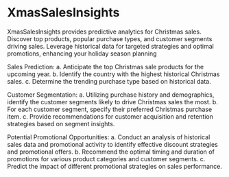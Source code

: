 # XmasSalesInsights
XmasSalesInsights provides predictive analytics for Christmas sales. Discover top products, popular purchase types, and customer segments driving sales. Leverage historical data for targeted strategies and optimal promotions, enhancing your holiday season planning

Sales Prediction:
  a. Anticipate the top Christmas sale products for the upcoming year.
  b. Identify the country with the highest historical Christmas sales.
  c. Determine the trending purchase type based on historical data.

Customer Segmentation:
  a. Utilizing purchase history and demographics, identify the customer segments likely to drive Christmas sales the most.
  b. For each customer segment, specify their preferred Christmas purchase item.
  c. Provide recommendations for customer acquisition and retention strategies based on segment insights.

Potential Promotional Opportunities:
  a. Conduct an analysis of historical sales data and promotional activity to identify effective discount strategies and promotional offers.
  b. Recommend the optimal timing and duration of promotions for various product categories and customer segments.
  c. Predict the impact of different promotional strategies on sales performance.
